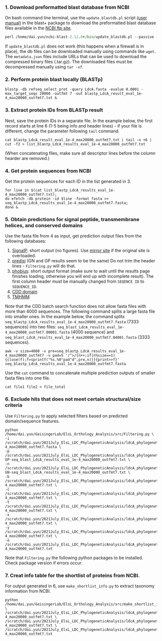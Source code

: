
### 1. Download preformatted blast database from NCBI

On bash command line terminal, use the `update_blastdb.pl` script [(user manual)](https://www.ncbi.nlm.nih.gov/books/NBK62345/#blast_ftp_site.The_blastdb_subdirectory) in the blast+ package to download the preformatted blast database files available in the [NCBI ftp site](https://ftp.ncbi.nlm.nih.gov/blast/db/). 
```perl
perl /home/dai.yun/ncbi-blast-2.12.0+/bin/update_blastdb.pl --passive --decompress refseq_select_prot &
```
If `update_blastdb.pl` does not work (this happens when a firewall is in place), the db files can be downloaded manually using commands like `wget`. The `metadata.json` files include URLs that can be used to download the compressed binary files (.tar.gz). The downloaded files must be decompressed manually using `tar -xf`.   

### 2. Perform protein blast locally (BLASTp)
```
blastp -db refseq_select_prot -query LdcA.fasta -evalue 0.0001 -max_target_seqs 20000 -outfmt 7 -out blastp_LdcA_result_eval_1e-4_max20000_outfmt7.txt &
```
### 3. Extract protein IDs from BLASTp result
Next, save the protein IDs in a separate file. In the example below, the first record starts at line 6 (1-5 being info and header lines) - if your file is different, change the parameter following `tail` command.
```
cat blastp_LdcA_result_eval_1e-4_max20000_outfmt7.txt | tail -n +6 | cut -f2 > list_blastp_LdcA_results_eval_1e-4_max20000_outfmt7.txt
```
(When concatenating files, make sure all descriptor lines before the column hearder are removed.)

### 4. Get protein sequences from NCBI
Get the protein sequences for each ID in the list generated in 3.
```
for line in $(cat list_blastp_LdcA_results_eval_1e-4_max20000_outfmt7.txt); 
do efetch -db protein -id $line -format fasta >> seq_blastp_LdcA_results_eval_1e-4_max20000_outfmt7.fasta; 
done &
```

### 5. Obtain predictions for signal peptide, transmembrane helices, and conserved domains
Use the fasta file from 4 as input, get prediction output files from the following databases:

1. [SignalP](http://www.cbs.dtu.dk/services/SignalP/): short output (no figures). Use [mirror site](https://services.healthtech.dtu.dk/service.php?SignalP) if the original site is overloaded.
2. [predisi](http://www.predisi.de/) (GN and GP results seem to be the same) Do not trim the header lines - `Filtering.py` will do that.
3. [phobius](https://phobius.sbc.su.se/): short output format (make sure to wait until the results page finishes loading, otherwise you will end up with incomplete result). The first column header must be manually changed from `SEQENCE ID` to `SEQUENCE_ID`.
4. [CDD domain](https://www.ncbi.nlm.nih.gov/Structure/bwrpsb/bwrpsb.cgi) 
5. [TMHMM](https://services.healthtech.dtu.dk/service.php?TMHMM-2.0)

Note that the CDD batch search function does not allow fasta files with more than 4000 sequences. The following command splits a large fasta file into smaller ones. In the example below, the command splits `seq_blastp_LdcA_results_eval_1e-4_max20000_outfmt7.fasta` (7333 sequences) into two files: `seq_blast_LdcA_results_eval_1e-4_max20000_outfmt7.00001.fasta` (4000 sequence) and `seq_blast_LdcA_results_eval_1e-4_max20000_outfmt7.04001.fasta` (3333 sequences).
```
awk -v size=4000 -v pre=seq_blastp_LdcA_results_eval_1e-4_max20000_outfmt7 -v pad=5 '/^>/{n++;if(n%size==1){close(f);f=sprintf("%s.%0"pad"d",pre,n)}}{print>>f}' seq_blastp_LdcA_results_eval_1e-4_max20000_outfmt7.fasta
```

Use the `cat` command to concatenate multiple prediction outputs of smaller fasta files into one file.
```
cat file1 file2 > file_total
```

### 6. Exclude hits that does not meet certain structural/size criteria

Use `Filtering.py` to apply selected filters based on predicted domain/sequence features.

```
python /home/dai.yun/GeisingerLab/ElsL_Orthology_Analysis/src/Filtering.py \
-i /scratch/dai.yun/2021July_ElsL_LDC_PhylogeneticAnalysis/ldcA_phylogenetics/ldcA_blastp/seq_blastp_LdcA_results_eval_1e-4_max20000_outfmt7.fasta \
-p /scratch/dai.yun/2021July_ElsL_LDC_PhylogeneticAnalysis/ldcA_phylogenetics/ldcA_blastp/predictions/signalp-GP-seq_blast_LdcA_results_eval_1e-4_max20000_outfmt7.txt \
-n /scratch/dai.yun/2021July_ElsL_LDC_PhylogeneticAnalysis/ldcA_phylogenetics/ldcA_blastp/predictions/signalp-GN-seq_blast_LdcA_results_eval_1e-4_max20000_outfmt7.txt \
-b /scratch/dai.yun/2021July_ElsL_LDC_PhylogeneticAnalysis/ldcA_phylogenetics/ldcA_blastp/predictions/phobius_seq_blastp_LdcA_results_eval_1e-4_max20000_outfmt7.txt \
-c /scratch/dai.yun/2021July_ElsL_LDC_PhylogeneticAnalysis/ldcA_phylogenetics/ldcA_blastp/predictions/CDD_domain_seq_blastp_LdcA_results_eval_1e-4_max20000_outfmt7.txt \
-t /scratch/dai.yun/2021July_ElsL_LDC_PhylogeneticAnalysis/ldcA_phylogenetics/ldcA_blastp/predictions/TMHMM_seq_blastp_LdcA_results_eval_1e-4_max20000_outfmt7.txt \
-x /scratch/dai.yun/2021July_ElsL_LDC_PhylogeneticAnalysis/ldcA_phylogenetics/ldcA_blastp/predictions/predisi_GN_seq_blastp_LdcA_results_eval_1e-4_max20000_outfmt7.txt \
-y /scratch/dai.yun/2021July_ElsL_LDC_PhylogeneticAnalysis/ldcA_phylogenetics/ldcA_blastp/predictions/predisi_GP_seq_blastp_LdcA_results_eval_1e-4_max20000_outfmt7.txt \
-o /scratch/dai.yun/2021July_ElsL_LDC_PhylogeneticAnalysis/ldcA_phylogenetics/ldcA_blastp/predictions/shortlist_prot_acc_seq_blastp_LdcA_results_eval_1e-4_max20000_outfmt7.txt
```
Note that `Filtering.py` the following python packages to be installed. Check package version if errors occur. 

### 7. Creat info table for the shortlist of proteins from NCBI.
For output generated in 6, use `make_shortlist_info.py` to extract taxonomy information from NCBI.
```
python /home/dai.yun/GeisingerLab/ElsL_Orthology_Analysis/src/make_shortlist_info.py \
/scratch/dai.yun/2021July_ElsL_LDC_PhylogeneticAnalysis/ldcA_phylogenetics/ldcA_blastp/predictions/shortlist_prot_acc_seq_blastp_LdcA_results_eval_1e-4_max20000_outfmt7.txt \
/scratch/dai.yun/2021July_ElsL_LDC_PhylogeneticAnalysis/ldcA_phylogenetics/ldcA_blastp/predictions/CDD_domain_seq_blastp_LdcA_results_eval_1e-4_max20000_outfmt7.txt \
/scratch/dai.yun/2021July_ElsL_LDC_PhylogeneticAnalysis/ldcA_phylogenetics/ldcA_blastp/predictions/shortlist_info_seq_blastp_LdcA_results_eval_1e-4_max20000_outfmt7.txt
```
